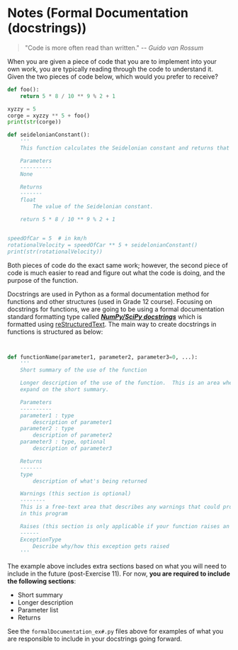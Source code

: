 # Notes (Formal Documentation (docstrings))

> "Code is more often read than written."
> -- _Guido van Rossum_

When you are given a piece of code that you are to implement into your own work, you are typically reading through the code to understand it.  Given the two pieces of code below, which would you prefer to receive?

```python
def foo():
	return 5 * 8 / 10 ** 9 % 2 + 1

xyzzy = 5
corge = xyzzy ** 5 + foo()
print(str(corge))
```

```python
def seidelonianConstant():
	'''
	This function calculates the Seidelonian constant and returns that value to the caller

	Parameters
	----------
	None

	Returns
	-------
	float
		The value of the Seidelonian constant.

	return 5 * 8 / 10 ** 9 % 2 + 1


speedOfCar = 5  # in km/h
rotationalVelocity = speedOfCar ** 5 + seidelonianConstant()
print(str(rotationalVelocity))
```

Both pieces of code do the exact same work; however, the second piece of code is much easier to read and figure out what the code is doing, and the purpose of the function.

Docstrings are used in Python as a formal documentation method for functions and other structures (used in Grade 12 course).  Focusing on docstrings for functions, we are going to be using a formal documentation standard formatting type called [**_NumPy/SciPy docstrings_**](https://numpydoc.readthedocs.io/en/latest/format.html) which is formatted using [reStructuredText](http://docutils.sourceforge.net/docs/user/rst/quickref.html).  The main way to create docstrings in functions is structured as below:

```python


def functionName(parameter1, parameter2, parameter3=0, ...):
	'''
	Short summary of the use of the function

	Longer description of the use of the function.  This is an area where you can 
	expand on the short summary.

	Parameters
	----------
	parameter1 : type
		description of parameter1
	parameter2 : type
		description of parameter2
	parameter3 : type, optional
		description of parameter3

	Returns
	-------
	type
		description of what's being returned

	Warnings (this section is optional)
	--------
	This is a free-text area that describes any warnings that could propogate
	in this program

	Raises (this section is only applicable if your function raises an exception)
	------
	ExceptionType
		Describe why/how this exception gets raised
	'''
```

The example above includes extra sections based on what you will need to include in the future (post-Exercise 11).  For now, **you are required to include the following sections**:
* Short summary
* Longer description
* Parameter list
* Returns

See the ```formalDocumentation_ex#.py``` files above for examples of what you are responsible to include in your docstrings going forward.
